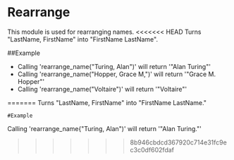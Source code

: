 
Rearrange
=========

This module is used for rearranging names.
<<<<<<< HEAD
Turns "LastName, FirstName" into "FirstName LastName".

##Example

* Calling 'rearrange_name{"Turing, Alan")' will return '"Alan Turing"'
* Calling 'rearrange_name("Hopper, Grace M,")' will return '"Grace M. Hopper"'
* Calling 'rearrange_name("Voltaire")' will return '"Voltaire"' 

=======
Turns "LastName, FirstName" into "FirstName LastName."

	#Example

Calling 'rearrange_name{"Turing, Alan")' will return '"Alan Turing."'
>>>>>>> 8b946cbdcd367920c714e31fc9ec3c0df602fdaf

